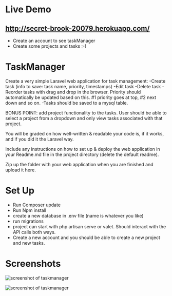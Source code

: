# Live Demo
http://secret-brook-20079.herokuapp.com/
-
  - Create an account to see taskManager
  - Create some projects and tasks :-)

# TaskManager

Create a very simple Laravel web application for task management: -Create task (info to save: task name, priority, timestamps) -Edit task -Delete task -Reorder tasks with drag and drop in the browser. Priority should automatically be updated based on this. #1 priority goes at top, #2 next down and so on. -Tasks should be saved to a mysql table.

BONUS POINT: add project functionality to the tasks. User should be able to select a project from a dropdown and only view tasks associated with that project.

You will be graded on how well-written & readable your code is, if it works, and if you did it the Laravel way.

Include any instructions on how to set up & deploy the web application in your Readme.md file in the project directory (delete the default readme).

Zip up the folder with your web application when you are finished and upload it here.


# Set Up

  - Run Composer update
  - Run Npm install
  - create a new database in .env file (name is whatever you like)
  - run migrations
  - project can start with php artisan serve or valet. Should interact with the API calls both ways.
  - Create a new account and you should be able to create a new project and new tasks.

# Screenshots
<img src="https://res.cloudinary.com/duzsc1kx7/image/upload/v1591272520/Screenshots/TaskManagerScreenshot2.png"
     alt="screenshot of taskmanager" />
     
<img src="https://res.cloudinary.com/duzsc1kx7/image/upload/v1591272520/Screenshots/TaskManagerScreenshot3.png"
     alt="screenshot of taskmanager" />
     
